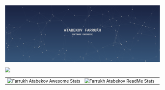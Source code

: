
[<img src="./Atabekov_Farrukh.png">](https://www.atabekov.com/)

![](https://github-readme-activity-graph.vercel.app/graph?username=augini&bg_color=1a1b27&color=aa82d9&line=628edb&point=64bfaf&area=true&hide_border=true)

<table>
  <tr>
    <td style="width: 50%">
      <img src="https://awesome-github-stats.azurewebsites.net/user-stats/augini?cardType=github&theme=tokyonight&preferLogin=false" alt="Farrukh Atabekov Awesome Stats" width="100%">
    </td>
    <td style="width: 50%">
      <img src="https://github-readme-streak-stats.herokuapp.com/?user=augini&theme=tokyonight&hide_border=false" alt="Farrukh Atabekov ReadMe Stats" width="100%">
    </td>
  </tr>
</table>

<!--- <img width="50%" src="https://github-readme-stats.vercel.app/api/top-langs/?username=augini&layout=donut&hide=css,html,php,objective-c,starlark,jupyter-notebook,ruby,&theme=tokyonight&langs_count=10" alt="Top Languages">              -->
